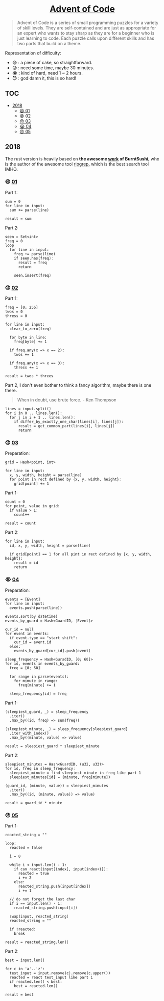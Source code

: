 <div align="center">
  <h1>
    <a href="http://adventofcode.com/">
      Advent of Code
    </a>
  </h1>
</div>

> Advent of Code is a series of small programming puzzles for a variety of skill levels. They are self-contained and are just as appropriate for an expert who wants to stay sharp as they are for a beginner who is just learning to code. Each puzzle calls upon different skills and has two parts that build on a theme.

Representation of difficulty:

- 😄 : a piece of cake, so straightforward.
- 😞 : need some time, maybe 30 minutes.
- 😭 : kind of hard, need 1 \~ 2 hours.
- 😈 : god damn it, this is so hard!

## TOC

<!-- MarkdownTOC -->

- [2018](#2018)
  - [😄 01](#%F0%9F%98%84-01)
  - [😞 02](#%F0%9F%98%9E-02)
  - [😞 03](#%F0%9F%98%9E-03)
  - [😭 04](#%F0%9F%98%AD-04)
  - [😞 05](#%F0%9F%98%9E-05)

<!-- /MarkdownTOC -->

## 2018

The rust version is heavily based on **the awesome [work](https://github.com/BurntSushi/advent-of-code) of BurntSushi**, who is the author of the awesome tool [ripgrep](https://github.com/BurntSushi/ripgrep), which is the best search tool IMHO.

### 😄 [01](https://adventofcode.com/2018/day/1)

Part 1:

```
sum = 0
for line in input:
  sum += parse(line)

result = sum
```

Part 2:

```
seen = Set<int>
freq = 0
loop
  for line in input:
    freq += parse(line)
    if seen.has(freq):
      result = freq
      return

    seen.insert(freq)
```

### 😞 [02](https://adventofcode.com/2018/day/2)

Part 1:

```text
freq = [0; 256]
twos = 0
thress = 0

for line in input:
  clear_to_zero(freq)

  for byte in line:
    freq[byte] += 1

  if freq.any(x => x == 2):
    twos += 1

  if freq.any(x => x == 3):
    thress += 1

result = twos * threes
```

Part 2, I don't even bother to think a fancy algorithm, maybe there is one there.

> When in doubt, use brute force. - Ken Thompson

```
lines = input.split()
for i in 0 .. lines.len():
  for j in i + 1 .. lines.len():
    if differ_by_exactly_one_char(lines[i], lines[j]):
      result = get_common_part(lines[i], lines[j])
      return
```

### 😞 [03](https://adventofcode.com/2018/day/3)

Preparation:

```
grid = Hash<point, int>

for line in input:
  x, y, width, height = parse(line)
  for point in rect defined by {x, y, width, height}:
    grid[point] += 1
```

Part 1:

```
count = 0
for point, value in grid:
  if value > 1:
    count++

result = count
```

Part 2:

```
for line in input:
  id, x, y, width, height = parse(line)

  if grid[point] == 1 for all pint in rect defined by {x, y, width, height}:
    result = id
    return
```

### 😭 [04](https://adventofcode.com/2018/day/4)

Preparation:

```
events = [Event]
for line in input:
  events.push(parse(line))

events.sort(by datetime)
events_by_guard = Hash<GuardID, [Event]>

cur_id = null
for event in events:
  if event.type == "start shift":
    cur_id = event.id
  else:
    events_by_guard[cur_id].push(event)

sleep_frequency = Hash<GuradID, [0; 60]>
for id, events in events_by_guard:
  freq = [0; 60]

  for range in parse(events):
    for minute in range:
      freq[minute] += 1

  sleep_frequency[id] = freq
```

Part 1:

```
(sleepiest_guard, _) = sleep_frequency
  .iter()
  .max_by((id, freq) => sum(freq))

(sleepiest_minute, _) = sleep_frequency[sleepiest_guard]
  .iter_with_index()
  .max_by((minute, value) => value)

result = sleepiest_guard * sleepiest_minute
```

Part 2:

```
sleepiest_minutes = Hash<GuardID, (u32, u32)>
for id, freq in sleep_frequency:
  sleepiest_minute = find sleepiest minute in freq like part 1
  sleepiest_minutes[id] = (minute, freq[minute])

(guard_id, (minute, value)) = sleepiest_minutes
  .iter()
  .max_by((id, (minute, value)) => value)

result = guard_id * minute
```

### 😞 [05](https://adventofcode.com/2018/day/5)

Part 1:

```text
reacted_string = ""

loop:
  reacted = false

  i = 0

  while i < input.len() - 1:
    if can_react(input[index], input[index+1]):
      reacted = true
      i += 2
    else:
      reacted_string.push(input[index])
      i += 1

  // do not forget the last char
  if i == input.len() - 1:
    reacted_string.push(input[i])

  swap(input, reacted_string)
  reacted_string = ""

  if !reacted:
    break

result = reacted_string.len()
```

Part 2:

```text
best = input.len()

for c in 'a'..'z':
  test_input = input.remove(c).remove(c.upper())
  reacted = react test_input like part 1
  if reacted.len() < best:
    best = reacted.len()

result = best
```
